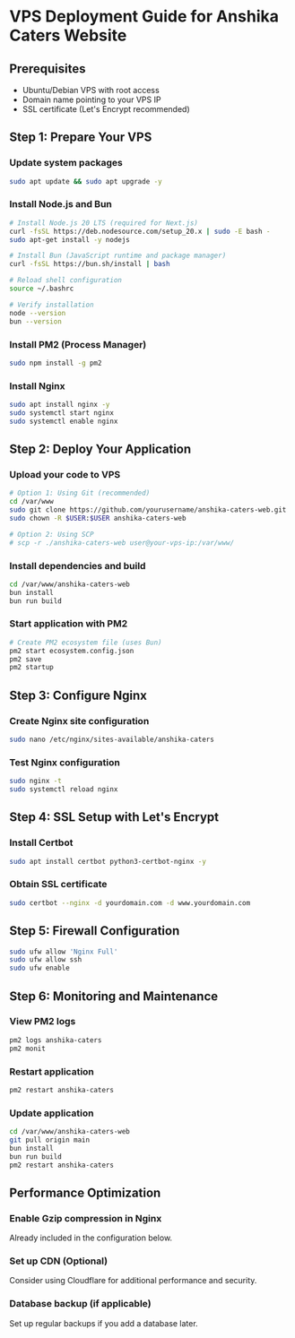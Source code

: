 # VPS Deployment Guide for Anshika Caters Website

## Prerequisites
- Ubuntu/Debian VPS with root access
- Domain name pointing to your VPS IP
- SSL certificate (Let's Encrypt recommended)

## Step 1: Prepare Your VPS

### Update system packages
```bash
sudo apt update && sudo apt upgrade -y
```

### Install Node.js and Bun
```bash
# Install Node.js 20 LTS (required for Next.js)
curl -fsSL https://deb.nodesource.com/setup_20.x | sudo -E bash -
sudo apt-get install -y nodejs

# Install Bun (JavaScript runtime and package manager)
curl -fsSL https://bun.sh/install | bash

# Reload shell configuration
source ~/.bashrc

# Verify installation
node --version
bun --version
```

### Install PM2 (Process Manager)
```bash
sudo npm install -g pm2
```

### Install Nginx
```bash
sudo apt install nginx -y
sudo systemctl start nginx
sudo systemctl enable nginx
```

## Step 2: Deploy Your Application

### Upload your code to VPS
```bash
# Option 1: Using Git (recommended)
cd /var/www
sudo git clone https://github.com/yourusername/anshika-caters-web.git
sudo chown -R $USER:$USER anshika-caters-web

# Option 2: Using SCP
# scp -r ./anshika-caters-web user@your-vps-ip:/var/www/
```

### Install dependencies and build
```bash
cd /var/www/anshika-caters-web
bun install
bun run build
```

### Start application with PM2
```bash
# Create PM2 ecosystem file (uses Bun)
pm2 start ecosystem.config.json
pm2 save
pm2 startup
```

## Step 3: Configure Nginx

### Create Nginx site configuration
```bash
sudo nano /etc/nginx/sites-available/anshika-caters
```

### Test Nginx configuration
```bash
sudo nginx -t
sudo systemctl reload nginx
```

## Step 4: SSL Setup with Let's Encrypt

### Install Certbot
```bash
sudo apt install certbot python3-certbot-nginx -y
```

### Obtain SSL certificate
```bash
sudo certbot --nginx -d yourdomain.com -d www.yourdomain.com
```

## Step 5: Firewall Configuration

```bash
sudo ufw allow 'Nginx Full'
sudo ufw allow ssh
sudo ufw enable
```

## Step 6: Monitoring and Maintenance

### View PM2 logs
```bash
pm2 logs anshika-caters
pm2 monit
```

### Restart application
```bash
pm2 restart anshika-caters
```

### Update application
```bash
cd /var/www/anshika-caters-web
git pull origin main
bun install
bun run build
pm2 restart anshika-caters
```

## Performance Optimization

### Enable Gzip compression in Nginx
Already included in the configuration below.

### Set up CDN (Optional)
Consider using Cloudflare for additional performance and security.

### Database backup (if applicable)
Set up regular backups if you add a database later.
